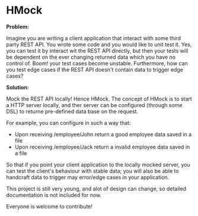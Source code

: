 HMock
========

<b>Problem:</b>

Imagine you are writing a client application that interact with some third party REST API. You wrote some code and you would 
like to unit test it. Yes, you can test it by interact wit the REST API directly, but then your tests will be 
dependent on the ever changing returned data which you have no control of. Boom! your test cases become unstable. 
Furthermore, how can you test edge cases if the REST API doesn't contain data to trigger edge cases? 


<b>Solution:</b>

Mock the REST API locally! Hence HMock. The concept of HMock is to start a HTTP server locally, and ther server can be
configured (through some DSL) to returne pre-defined data base on the request. 

For example, you can configure in such a way that:
* Upon receiving /employee/John return a good employee data saved in a file
* Upon receiving /employee/Jack return a invalid employee data saved in a file

So that if you point your client application to the locally mocked server, you can test the client's behaviour with 
stable data; you will also be able to handcraft data to trigger may error/edge cases in your application.

This project is still very young, and alot of design can change, so detailed documentation is not included for now.

Everyone is welcome to contribute!

